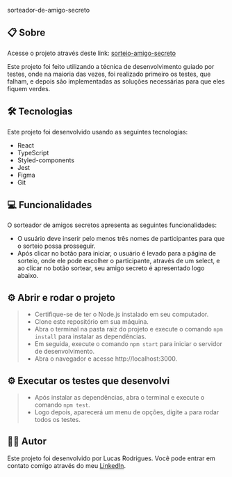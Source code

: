 sorteador-de-amigo-secreto

## 📋 Sobre
Acesse o projeto através deste link: [sorteio-amigo-secreto](https://amigo-secreto-sorteio.vercel.app/)  
 
Este projeto foi feito utilizando a técnica de desenvolvimento guiado por testes, onde na maioria das vezes, foi realizado primeiro os testes, que falham, e depois são implementadas as soluções necessárias para que eles fiquem verdes.

## 🛠 Tecnologias
Este projeto foi desenvolvido usando as seguintes tecnologias:  
- React
- TypeScript
- Styled-components
- Jest
- Figma
- Git

## 💻 Funcionalidades 

O sorteador de amigos secretos apresenta as seguintes funcionalidades:  

- O usuário deve inserir pelo menos três nomes de participantes para que o sorteio possa prosseguir.
- Após clicar no botão para iniciar, o usuário é levado para a página de sorteio, onde ele pode escolher o participante, através de um select, e ao clicar no botão sortear, seu amigo secreto é apresentado logo abaixo.

## ⚙ Abrir e rodar o projeto

> - Certifique-se de ter o Node.js instalado em seu computador.  
> - Clone este repositório em sua máquina.  
> - Abra o terminal na pasta raiz do projeto e execute o comando `npm install` para instalar as dependências.  
> - Em seguida, execute o comando `npm start` para iniciar o servidor de desenvolvimento.  
> - Abra o navegador e acesse http://localhost:3000.  

## ⚙ Executar os testes que desenvolvi
> - Após instalar as dependências, abra o terminal e execute o comando `npm test`.
> - Logo depois, aparecerá um menu de opções, digite `a` para rodar todos os testes.

## 👨‍💻 Autor

Este projeto foi desenvolvido por Lucas Rodrigues. Você pode entrar em contato comigo através do meu [LinkedIn](https://www.linkedin.com/in/lucas-rodrigues-perfil/).
 
